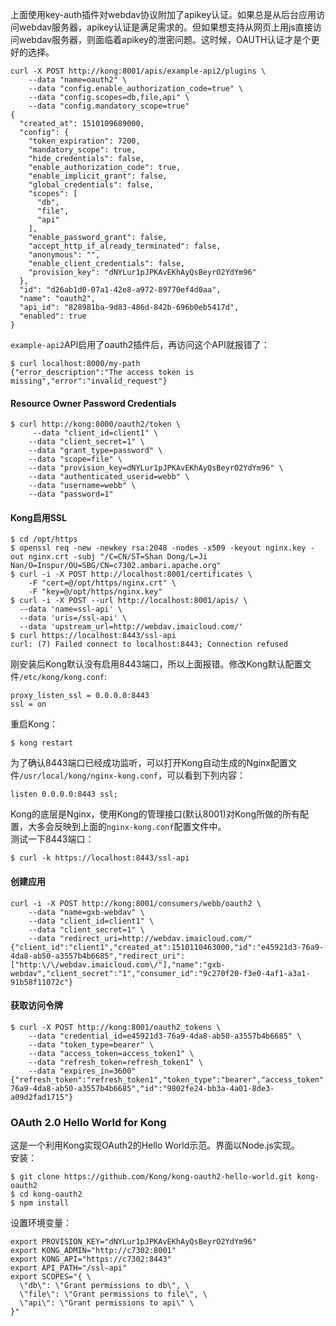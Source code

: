 上面使用key-auth插件对webdav协议附加了apikey认证。如果总是从后台应用访问webdav服务器，apikey认证是满足需求的。但如果想支持从网页上用js直接访问webdav服务器，则面临着apikey的泄密问题。这时候，OAUTH认证才是个更好的选择。  

```
curl -X POST http://kong:8001/apis/example-api2/plugins \
    --data "name=oauth2" \
    --data "config.enable_authorization_code=true" \
    --data "config.scopes=db,file,api" \
    --data "config.mandatory_scope=true"
{
  "created_at": 1510109689000,
  "config": {
    "token_expiration": 7200,
    "mandatory_scope": true,
    "hide_credentials": false,
    "enable_authorization_code": true,
    "enable_implicit_grant": false,
    "global_credentials": false,
    "scopes": [
      "db",
      "file",
      "api"
    ],
    "enable_password_grant": false,
    "accept_http_if_already_terminated": false,
    "anonymous": "",
    "enable_client_credentials": false,
    "provision_key": "dNYLur1pJPKAvEKhAyQsBeyrO2YdYm96"
  },
  "id": "d26ab1d0-07a1-42e8-a972-89770ef4d0aa",
  "name": "oauth2",
  "api_id": "828981ba-9d83-486d-842b-696b0eb5417d",
  "enabled": true
}
```
`example-api2`API启用了oauth2插件后，再访问这个API就报错了：
```
$ curl localhost:8000/my-path
{"error_description":"The access token is missing","error":"invalid_request"}
```
#### Resource Owner Password Credentials
```
$ curl http://kong:8000/oauth2/token \
     --data "client_id=client1" \
    --data "client_secret=1" \
    --data "grant_type=password" \
    --data "scope=file" \
    --data "provision_key=dNYLur1pJPKAvEKhAyQsBeyrO2YdYm96" \
    --data "authenticated_userid=webb" \
    --data "username=webb" \
    --data "password=1"
```

#### Kong启用SSL

```
$ cd /opt/https
$ openssl req -new -newkey rsa:2048 -nodes -x509 -keyout nginx.key -out nginx.crt -subj "/C=CN/ST=Shan Dong/L=Ji Nan/O=Inspur/OU=SBG/CN=c7302.ambari.apache.org"
$ curl -i -X POST http://localhost:8001/certificates \
    -F "cert=@/opt/https/nginx.crt" \
    -F "key=@/opt/https/nginx.key"
$ curl -i -X POST --url http://localhost:8001/apis/ \
  --data 'name=ssl-api' \
  --data 'uris=/ssl-api' \
  --data 'upstream_url=http://webdav.imaicloud.com/'
$ curl https://localhost:8443/ssl-api
curl: (7) Failed connect to localhost:8443; Connection refused
```
刚安装后Kong默认没有启用8443端口，所以上面报错。修改Kong默认配置文件`/etc/kong/kong.conf`:
```
proxy_listen_ssl = 0.0.0.0:8443
ssl = on
```
重启Kong：
```
$ kong restart
```
为了确认8443端口已经成功监听，可以打开Kong自动生成的Nginx配置文件`/usr/local/kong/nginx-kong.conf`，可以看到下列内容：
```
listen 0.0.0.0:8443 ssl;
```
Kong的底层是Nginx，使用Kong的管理接口(默认8001)对Kong所做的所有配置，大多会反映到上面的`nginx-kong.conf`配置文件中。  
测试一下8443端口：
```
$ curl -k https://localhost:8443/ssl-api
```


#### 创建应用
```
curl -i -X POST http://kong:8001/consumers/webb/oauth2 \
    --data "name=gxb-webdav" \
    --data "client_id=client1" \
    --data "client_secret=1" \
    --data "redirect_uri=http://webdav.imaicloud.com/"
{"client_id":"client1","created_at":1510110463000,"id":"e45921d3-76a9-4da8-ab50-a3557b4b6685","redirect_uri":["http:\/\/webdav.imaicloud.com\/"],"name":"gxb-webdav","client_secret":"1","consumer_id":"9c270f20-f3e0-4af1-a3a1-91b58f11072c"}
```
#### 获取访问令牌
```
$ curl -X POST http://kong:8001/oauth2_tokens \
    --data "credential_id=e45921d3-76a9-4da8-ab50-a3557b4b6685" \
    --data "token_type=bearer" \
    --data "access_token=access_token1" \
    --data "refresh_token=refresh_token1" \
    --data "expires_in=3600"
{"refresh_token":"refresh_token1","token_type":"bearer","access_token":"access_token1","created_at":1510110884000,"expires_in":3600,"credential_id":"e45921d3-76a9-4da8-ab50-a3557b4b6685","id":"9802fe24-bb3a-4a01-8de3-a09d2fad1715"}
```
### OAuth 2.0 Hello World for Kong
这是一个利用Kong实现OAuth2的Hello World示范。界面以Node.js实现。  
安装：
```
$ git clone https://github.com/Kong/kong-oauth2-hello-world.git kong-oauth2
$ cd kong-oauth2
$ npm install
```
设置环境变量：
```
export PROVISION_KEY="dNYLur1pJPKAvEKhAyQsBeyrO2YdYm96"
export KONG_ADMIN="http://c7302:8001"
export KONG_API="https://c7302:8443"
export API_PATH="/ssl-api"
export SCOPES="{ \
  \"db\": \"Grant permissions to db\", \
  \"file\": \"Grant permissions to file\", \
  \"api\": \"Grant permissions to api\" \
}"
```